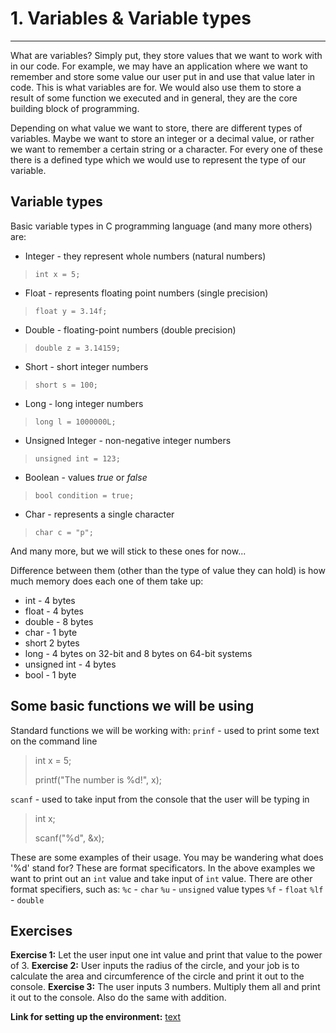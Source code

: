# 1. Variables & Variable types

---

What are variables? Simply put, they store values that we want to work with in our code. For example, we may have an application where we want to remember and store some value our user put in and use that value later in code. This is what variables are for. We would also use them to store a result of some function we executed and in general, they are the core building block of programming.

Depending on what value we want to store, there are different types of variables. Maybe we want to store an integer or a decimal value, or rather we want to remember a certain string or a character. For every one of these there is a defined type which we would use to represent the type of our variable.

## Variable types

Basic variable types in C programming language (and many more others) are:
- Integer - they represent whole numbers (natural numbers)
> `int x = 5;`
- Float - represents floating point numbers (single precision)
> `float y = 3.14f;`
- Double - floating-point numbers (double precision)
> `double z = 3.14159;`
- Short - short integer numbers 
> `short s = 100;`
- Long - long integer numbers
> `long l = 1000000L;`
- Unsigned Integer - non-negative integer numbers
> `unsigned int = 123;`
- Boolean - values _true_ or _false_
> `bool condition = true;`
- Char - represents a single character
> `char c = "p";`

And many more, but we will stick to these ones for now...

Difference between them (other than the type of value they can hold) is how much memory does each one of them take up:
- int - 4 bytes
- float - 4 bytes
- double - 8 bytes
- char - 1 byte
- short 2 bytes
- long - 4 bytes on 32-bit and 8 bytes on 64-bit systems
- unsigned int - 4 bytes
- bool - 1 byte

## Some basic functions we will be using

Standard functions we will be working with:
`prinf` - used to print some text on the command line
> int x = 5;
>
> printf("The number is %d!", x);

`scanf` - used to take input from the console that the user will be typing in
> int x;
>
> scanf("%d", &x);

These are some examples of their usage. You may be wandering what does '%d' stand for?
These are format specificators. In the above examples we want to print out an `int` value and take input of `int` value. There are other format specifiers, such as:
`%c` - `char`
`%u` - `unsigned` value types
`%f` - `float`
`%lf` - `double`

## Exercises

**Exercise 1:** Let the user input one int value and print that value to the power of 3.
**Exercise 2:** User inputs the radius of the circle, and your job is to calculate the area and circumference of the circle and print it out to the console.
**Exercise 3:** The user inputs 3 numbers. Multiply them all and print it out to the console. Also do the same with addition.

**Link for setting up the environment:** [text](https://code.visualstudio.com/docs/cpp/config-mingw)